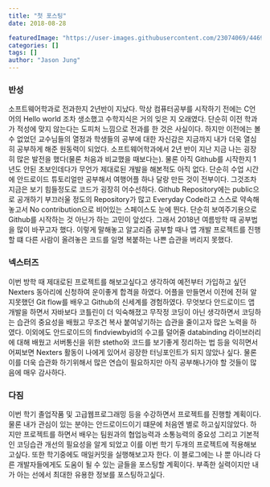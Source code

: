```yaml
---
title: "첫 포스팅"
date: 2018-08-28

featuredImage: "https://user-images.githubusercontent.com/23074069/44694395-3712b280-aaa8-11e8-86d5-91abcb974264.png"
categories: []
tags: []
author: "Jason Jung"
---
```

### 반성
소프트웨어학과로 전과한지 2년반이 지났다. 막상 컴퓨터공부를 시작하기 전에는 C언어의 Hello world 조차 생소했고 수학지식은 거의 잊은 지 오래였다.
단순히 이전 학과가 적성에 맞지 않는다는 도피처 느낌으로 전과를 한 것은 사실이다. 하지만 이전에는 볼 수 없었던 교수님들의 열정과 학생들의 
공부에 대한 자신감은 지금까지 내가 더욱 열심히 공부하게 해준 원동력이 되었다. 
소프트웨어학과에서 2년 반이 지난 지금 나는 굉장히 많은 발전을 했다(물론 처음과 비교했을 때보다는). 
물론 아직 Github를 시작한지 1년도 안된 초보인데다가 무언가 제대로된 개발을 해본적도 아직 없다. 단순히 수업 시간에 안드로이드 튜토리얼만 공부해서 
여행어플 하나 달랑 만든 것이 전부이다. 그것조차 지금은 보기 힘들정도로 코드가 굉장히 어수선하다. 
Github Repository에는 public으로 공개하기 부끄러울 정도의 Repository가 많고 Everyday Code라고 스스로 약속해놓고서 
No contribution으로 비어있는 스페이스도 눈에 띈다. 단순히 보여주기용으로 Github를 시작하는 것 아닌가 하는 고민이 앞섰다.
그래서 2018년 여름방학 때 공부법을 많이 바꾸고자 했다.
이렇게 말해놓고 알고리즘 공부할 때나 앱 개발 프로젝트를 진행할 떄 다른 사람이 올려놓은 코드를 일명 복붙하는 나쁜 습관을 버리지 못했다.

### 넥스터즈
이번 방학 때 제대로된 프로젝트를 해보고싶다고 생각하여 예전부터 가입하고 싶던 Nexters 동아리에 신청하여 운이좋게 합격을 하였다.
어플을 만들면서 이전에 전혀 알지못했던 Git flow를 배우고 Github의 신세계를 경험하였다.
무엇보다 안드로이드 앱 개발을 하면서 자바보다 코틀린이 더 익숙해졌고 무작정 코딩이 아닌 생각하면서 코딩하는 습관의 중요성을
배웠고 무조건 복사 붙여넣기하는 습관을 줄이고자 많은 노력을 하였다. 
이외에도 안드로이드의 findviewbyid의 수고를 덜어줄 databinding 라이브러리에 대해 배웠고 서버통신을 위한 stetho와
코드를 보기좋게 정리하는 법 등을 익히면서 어찌보면 Nexters 활동이 나에게 있어서 굉장한 터닝포인트가 되지 않았나 싶다.
물론 이를 더욱 습관화 하기위해서 많은 연습이 필요하지만 아직 공부해나가야 할 것들이 많음에 매우 감사하다. 

### 다짐
이번 학기 졸업작품 및 고급웹프로그래밍 등을 수강하면서 프로젝트를 진행할 계획이다. 물론 내가 관심이 있는 분야는 
안드로이드이기 떄문에 처음엔 별로 하고싶지않았다. 하지만 프로젝트를 하면서 배우는 팀원과의 협업능력과 소통능력의 중요성
그리고 기본적인 코딩습관 개선의 필요성을 알게 되었고 이를 이번 학기 두개의 프로젝트에 적용해보고싶다. 또한
학기중에도 매일커밋을 실행해보고자 한다. 이 블로그에는 나 뿐 아니라 다른 개발자들에게도 도움이 될 수 있는 글들을 포스팅할 계획이다.
부족한 실력이지만 내가 아는 선에서 최대한 유용한 정보를 포스팅하고싶다.